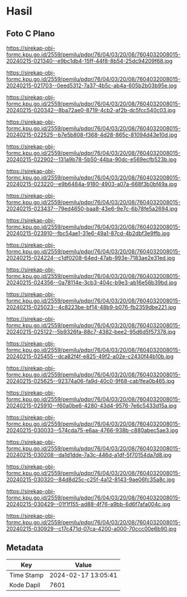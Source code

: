 # Hasil

## Foto C Plano

https://sirekap-obj-formc.kpu.go.id/2559/pemilu/pdpr/76/04/03/20/08/7604032008015-20240215-021340--e9bc1db4-15ff-44f8-8b54-25dc94209f68.jpg

https://sirekap-obj-formc.kpu.go.id/2559/pemilu/pdpr/76/04/03/20/08/7604032008015-20240215-021703--0eed5312-7a37-4b5c-ab4a-605b2b03b95e.jpg

https://sirekap-obj-formc.kpu.go.id/2559/pemilu/pdpr/76/04/03/20/08/7604032008015-20240215-020342--8ba72ae0-8719-4cb2-af2b-dc5fcc540c03.jpg

https://sirekap-obj-formc.kpu.go.id/2559/pemilu/pdpr/76/04/03/20/08/7604032008015-20240215-022525--b7e5b808-f368-4d28-865c-81094d43e10d.jpg

https://sirekap-obj-formc.kpu.go.id/2559/pemilu/pdpr/76/04/03/20/08/7604032008015-20240215-022902--131a9b78-5b50-44ba-90dc-e569ecfb523b.jpg

https://sirekap-obj-formc.kpu.go.id/2559/pemilu/pdpr/76/04/03/20/08/7604032008015-20240215-023220--e9b6484a-9180-4903-a07a-668f3b0bf49a.jpg

https://sirekap-obj-formc.kpu.go.id/2559/pemilu/pdpr/76/04/03/20/08/7604032008015-20240215-023437--79ed4650-baa8-43e6-9e7c-6b78fe5a2694.jpg

https://sirekap-obj-formc.kpu.go.id/2559/pemilu/pdpr/76/04/03/20/08/7604032008015-20240215-023910--fbc54ae1-31e6-49a1-87cd-4b2dbf3e9ffb.jpg

https://sirekap-obj-formc.kpu.go.id/2559/pemilu/pdpr/76/04/03/20/08/7604032008015-20240215-024224--c1df0208-64ed-47ab-993e-7183ae2e31ed.jpg

https://sirekap-obj-formc.kpu.go.id/2559/pemilu/pdpr/76/04/03/20/08/7604032008015-20240215-024356--0a78114e-3cb3-404c-b9e3-ab16e56b39bd.jpg

https://sirekap-obj-formc.kpu.go.id/2559/pemilu/pdpr/76/04/03/20/08/7604032008015-20240215-025023--4c8223be-bf14-48b9-b076-fb2359dbe221.jpg

https://sirekap-obj-formc.kpu.go.id/2559/pemilu/pdpr/76/04/03/20/08/7604032008015-20240215-025122--5b9326fa-88c7-4382-bee2-95d6d5f57378.jpg

https://sirekap-obj-formc.kpu.go.id/2559/pemilu/pdpr/76/04/03/20/08/7604032008015-20240215-025455--dca82f4f-e825-49f2-a02e-c2430f44b10b.jpg

https://sirekap-obj-formc.kpu.go.id/2559/pemilu/pdpr/76/04/03/20/08/7604032008015-20240215-025625--92374a06-fa9d-40c0-9f68-cab1fea0b465.jpg

https://sirekap-obj-formc.kpu.go.id/2559/pemilu/pdpr/76/04/03/20/08/7604032008015-20240215-025910--f60a0be6-4280-43d4-9576-7e6c5433d15a.jpg

https://sirekap-obj-formc.kpu.go.id/2559/pemilu/pdpr/76/04/03/20/08/7604032008015-20240215-030033--574cda75-e6aa-4766-938b-c880abec5ae3.jpg

https://sirekap-obj-formc.kpu.go.id/2559/pemilu/pdpr/76/04/03/20/08/7604032008015-20240215-030208--da1d1dde-7a3c-446d-a1df-5f70154da7d8.jpg

https://sirekap-obj-formc.kpu.go.id/2559/pemilu/pdpr/76/04/03/20/08/7604032008015-20240215-030320--84d8d25c-c25f-4a12-8143-9ae06fc35a8c.jpg

https://sirekap-obj-formc.kpu.go.id/2559/pemilu/pdpr/76/04/03/20/08/7604032008015-20240215-030429--01f1f155-ad88-4f76-a9bb-6d6f7afa004c.jpg

https://sirekap-obj-formc.kpu.go.id/2559/pemilu/pdpr/76/04/03/20/08/7604032008015-20240215-030929--c17c471d-07ca-4200-a000-70ccc00e6b90.jpg


## Metadata

| Key        | Value               |
| ---------- | ------------------- |
| Time Stamp | 2024-02-17 13:05:41 |
| Kode Dapil | 7601                |



